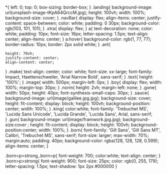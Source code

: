 *{
    left: 0;
    top: 0;
    box-sizing: border-box;
}
.landing{
    background-image: url(unsplash-image-tKpA64QrccM.jpg);
    height: 100vh;
    width: 100%;
    background-size: cover;
}
.navBar{
    display: flex;
    align-items: center;
    justify-content: space-between;
    color: white;
    padding: 0 30px;
    background-color: rgb(103, 101, 101);
}
.xtra{
    display: flex;
}
a{ 
    text-decoration: none;
    color: white;
    padding: 10px;
    font-size: 16px;
    letter-spacing: 1.5px;
    text-align: center;
    align-items: center;
}
a:hover{
    background-color: rgb(1, 77, 77);
    border-radius: 10px;
    border: 2px solid white;
}
.ant{
    
    height: 70vh;
    justify-content: center;
    align-content: center;
}
.make{
    text-align: center;
    color: white;
    font-size: xx-large;
    font-family: Impact, Haettenschweiler, 'Arial Narrow Bold', sans-serif;
}
.text{
    height: '100%';
}
.image{
    width: 500px;
    margin-left: 0px;
}
.boy{
    display: flex;
    width: 100%;
    margin-top: 30px;
}
.norm{
    height: 2vh;
    margin-left: none;
}
.gone{
   width: 50px;
   height: 40px; 
   font-synthesis-small-caps: 30px;
}
.sauce{ 
    background-image: url(image/galilee.jpg.jpg);
    background-size: cover;
    height: fit-content;
    display: block;
    height: 100vh;
    background-position: center;
    width: 100%;
}
.king{
  color:white;
  font-family: 'Trebuchet MS', 'Lucida Sans Unicode', 'Lucida Grande', 'Lucida Sans', Arial, sans-serif;  
}
.gun{
    background-image: url(image/framwork.jpg.jpg);
    background-size:cover ;
    height: fit-content;
    display: block;
    height: 100vh;
    background-position:center;
    width: 100%;
}
.born{
    font-family: 'Gill Sans', 'Gill Sans MT', Calibri, 'Trebuchet MS', sans-serif;
    font-size: larger;
    max-width: 70%;
    margin:auto;
    padding: 40px;
    background-color: rgba(128, 128, 128, 0.599);
    align-items: center;
} 

.born>p>strong,.born>p{
    font-weight: 700;
    color:white;
    text-align: center;
}
.born>p>strong{
    font-weight: 900;
    font-size: 25px;
    color: rgb(0, 255, 179);
    letter-spacing: 1.5px;
    text-shadow: 1px 2px #000000
}
